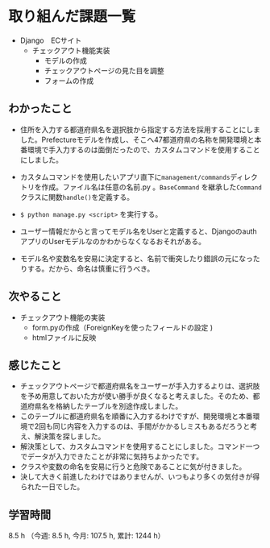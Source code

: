 # 取り組んだ課題一覧
- Django　ECサイト
    - チェックアウト機能実装
        - モデルの作成
        - チェックアウトページの見た目を調整    
        - フォームの作成    

## わかったこと
- 住所を入力する都道府県名を選択肢から指定する方法を採用することにしました。Prefectureモデルを作成し、そこへ47都道府県の名称を開発環境と本番環境で手入力するのは面倒だったので、カスタムコマンドを使用することにしました。
- カスタムコマンドを使用したいアプリ直下に`management/commands`ディレクトリを作成。ファイル名は任意の名前.py 。`BaseCommand` を継承した`Command`クラスに関数`handle()`を定義する。
- `$ python manage.py <script>` を実行する。

-  ユーザー情報だからと言ってモデル名をUserと定義すると、DjangoのauthアプリのUserモデルなのかわからなくなるおそれがある。
- モデル名や変数名を安易に決定すると、名前で衝突したり錯誤の元になったりする。だから、命名は慎重に行うべき。
    
## 次やること
- チェックアウト機能の実装
    - form.pyの作成（ForeignKeyを使ったフィールドの設定 )
    - htmlファイルに反映 

## 感じたこと
- チェックアウトページで都道府県名をユーザーが手入力するよりは、選択肢を予め用意しておいた方が使い勝手が良くなると考えました。そのため、都道府県名を格納したテーブルを別途作成しました。
- このテーブルに都道府県名を順番に入力するわけですが、開発環境と本番環境で2回も同じ内容を入力するのは、手間がかかるしミスもあるだろうと考え、解決策を探しました。
- 解決策として、カスタムコマンドを使用することにしました。コマンド一つでデータが入力できたことが非常に気持ちよかったです。    
- クラスや変数の命名を安易に行うと危険であることに気が付きました。
- 決して大きく前進したわけではありませんが、いつもより多くの気付きが得られた一日でした。

## 学習時間
8.5 h （今週: 8.5 h, 今月: 107.5 h, 累計: 1244 h）